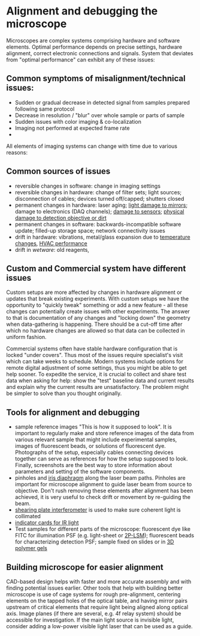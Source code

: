 # Alignment and debugging the microscope

Microscopes are complex systems comprising hardware and software elements. Optimal performance depends on precise settings, hardware alignment, correct electronic connections and signals. System that deviates from "optimal performance" can exhibit any of these issues:

## Common symptoms of misalignment/technical issues:

- Sudden or gradual decrease in detected signal from samples prepared following same protocol
- Decrease in resolution / "blur" over whole sample or parts of sample
- Sudden issues with color imaging & co-localization
- Imaging not performed at expected frame rate
-

All elements of imaging systems can change with time due to various reasons:

## Common sources of issues

- reversible changes in software: change in imaging settings
- reversible changes in hardware: change of filter sets; light sources; disconnection of cables; devices turned off/capped; shutters closed
- permanent changes in hardware: laser aging; [light damage to mirrors](https://www.thorlabs.com/newgrouppage9.cfm?objectgroup_id=9025&tabname=Damage%20Thresholds); damage to electronics (DAQ channels); [damage to sensors](https://www.spiedigitallibrary.org/journals/optical-engineering/volume-56/issue-3/034108/Laser-induced-damage-threshold-of-camera-sensors-and-micro-optoelectromechanical/10.1117/1.OE.56.3.034108.full); [physical damage to detection objective or dirt](https://x.com/Nat_Prunet/status/1631747764320174081)
- permanent changes in software: backwards-incompatible software update; filled-up storage space; network connectivity issues
- drift in hardware: vibrations, metal/glass expansion due to [temperature changes](https://x.com/JLazzariDean/status/1567680867002363905), [HVAC performance](http://dx.doi.org/10.7517/issn.1674-0475.180303)
- drift in *wetware*: old reagents,  

## Custom and Commercial system have different issues

Custom setups are more affected by changes in hardware alignment or updates that break existing experiments. With custom setups we have the opportunity to "quickly tweak" something or add a new feature - all these changes can potentially create issues with other experiments. The answer to that is documentation of any changes and "locking down" the geometry when data-gathering is happening. There should be a cut-off time after which no hardware changes are allowed so that data can be collected in uniform fashion.

Commercial systems often have stable hardware configuration that is locked "under covers". Thus most of the issues require specialist's visit which can take weeks to schedule. Modern systems include options for remote digital adjustment of some settings, thus you might be able to get help sooner. To expedite the service, it is crucial to collect and share test data when asking for help: show the "test" baseline data and current results and explain why the current results are unsatisfactory. The problem might be simpler to solve than you thought originally.

## Tools for alignment and debugging

- sample reference images "This is how it supposed to look". It is important to regularly make and store reference images of the data from various relevant sample that might include experimental samples, images of fluorescent beads, or solutions of fluorescent dye. Photographs of the setup, especially cables connecting devices together can serve as references for how the setup supposed to look. Finally, screenshots are the best way to store information about parameters and setting of the software components.
- pinholes and [iris diaphragm](https://www.thorlabs.com/newgrouppage9.cfm?objectgroup_id=206) along the laser beam paths. Pinholes are important for microscope alignment to guide laser beam from source to objective. Don't rush removing these elements after alignment has been achieved, it is very useful to check drift or movement by re-guiding the beam.
- [shearing plate interferometer](https://www.thorlabs.com/newgrouppage9.cfm?objectgroup_ID=2970) is used to make sure coherent light is collimated
- [indicator cards for IR light](https://www.edmundoptics.com/p/laser-detection-card-ir/12140/)
- Test samples for different parts of the microscope: fluorescent dye like FITC for illumination PSF (e.g. light-sheet or [2P-LSM](https://www.newport.com/mam/celum/celum_assets/Figure_297-Photonics_Handbook_800w.jpg)); fluorescent beads for characterizing detection PSF; sample fixed on slides or in [3D polymer gels](https://www.mypolymers.com/bio-133-enables-diverse-applications-in-fluorescence-microscopy-2/)

## Building microscope for easier alignment

CAD-based design helps with faster and more accurate assembly and with finding potential issues earlier. Other tools that help with building better microscope is use of cage systems for rough pre-alignment, centering elements on the tapped holes of the optical table, and having mirror pairs upstream of critical elements that require light being aligned along optical axis. Image planes (if there are several, e.g. 4f relay system) should be accessible for investigation. If the main light source is invisible light, consider adding a low-power visible light laser that can be used as a guide.
